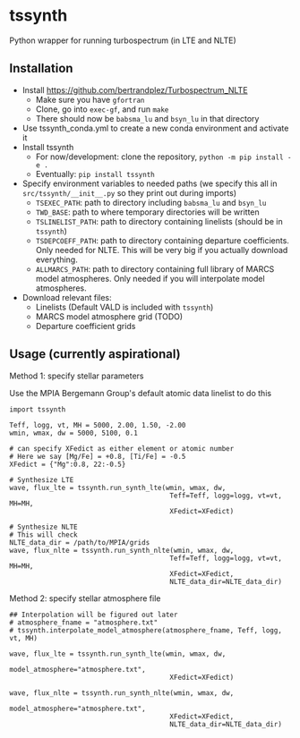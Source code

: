 # tssynth
Python wrapper for running turbospectrum (in LTE and NLTE)

## Installation
- Install https://github.com/bertrandplez/Turbospectrum_NLTE
  - Make sure you have `gfortran`
  - Clone, go into `exec-gf`, and run `make`
  - There should now be `babsma_lu` and `bsyn_lu` in that directory
- Use tssynth_conda.yml to create a new conda environment and activate it
- Install tssynth
  - For now/development: clone the repository, `python -m pip install -e .`
  - Eventually: `pip install tssynth`
- Specify environment variables to needed paths (we specify this all in `src/tssynth/__init__.py` so they print out during imports)
  - `TSEXEC_PATH`: path to directory including `babsma_lu` and `bsyn_lu`
  - `TWD_BASE`: path to where temporary directories will be written
  - `TSLINELIST_PATH`: path to directory containing linelists (should be in `tssynth`)
  - `TSDEPCOEFF_PATH`: path to directory containing departure coefficients. Only needed for NLTE. This will be very big if you actually download everything.
  - `ALLMARCS_PATH`: path to directory containing full library of MARCS model atmospheres. Only needed if you will interpolate model atmospheres.
- Download relevant files:
  - Linelists (Default VALD is included with `tssynth`)
  - MARCS model atmosphere grid (TODO)
  - Departure coefficient grids


## Usage (currently aspirational)
Method 1: specify stellar parameters

Use the MPIA Bergemann Group's default atomic data linelist to do this
```
import tssynth

Teff, logg, vt, MH = 5000, 2.00, 1.50, -2.00
wmin, wmax, dw = 5000, 5100, 0.1

# can specify XFedict as either element or atomic number
# Here we say [Mg/Fe] = +0.8, [Ti/Fe] = -0.5
XFedict = {"Mg":0.8, 22:-0.5}

# Synthesize LTE
wave, flux_lte = tssynth.run_synth_lte(wmin, wmax, dw, 
                                        Teff=Teff, logg=logg, vt=vt, MH=MH, 
                                        XFedict=XFedict)

# Synthesize NLTE
# This will check 
NLTE_data_dir = /path/to/MPIA/grids
wave, flux_nlte = tssynth.run_synth_nlte(wmin, wmax, dw, 
                                        Teff=Teff, logg=logg, vt=vt, MH=MH,
                                        XFedict=XFedict,
                                        NLTE_data_dir=NLTE_data_dir)
```

Method 2: specify stellar atmosphere file
```
## Interpolation will be figured out later
# atmosphere_fname = "atmosphere.txt"
# tssynth.interpolate_model_atmosphere(atmosphere_fname, Teff, logg, vt, MH)

wave, flux_lte = tssynth.run_synth_lte(wmin, wmax, dw,
                                        model_atmosphere="atmosphere.txt", 
                                        XFedict=XFedict)

wave, flux_nlte = tssynth.run_synth_nlte(wmin, wmax, dw,
                                        model_atmosphere="atmosphere.txt",
                                        XFedict=XFedict,
                                        NLTE_data_dir=NLTE_data_dir)
```

